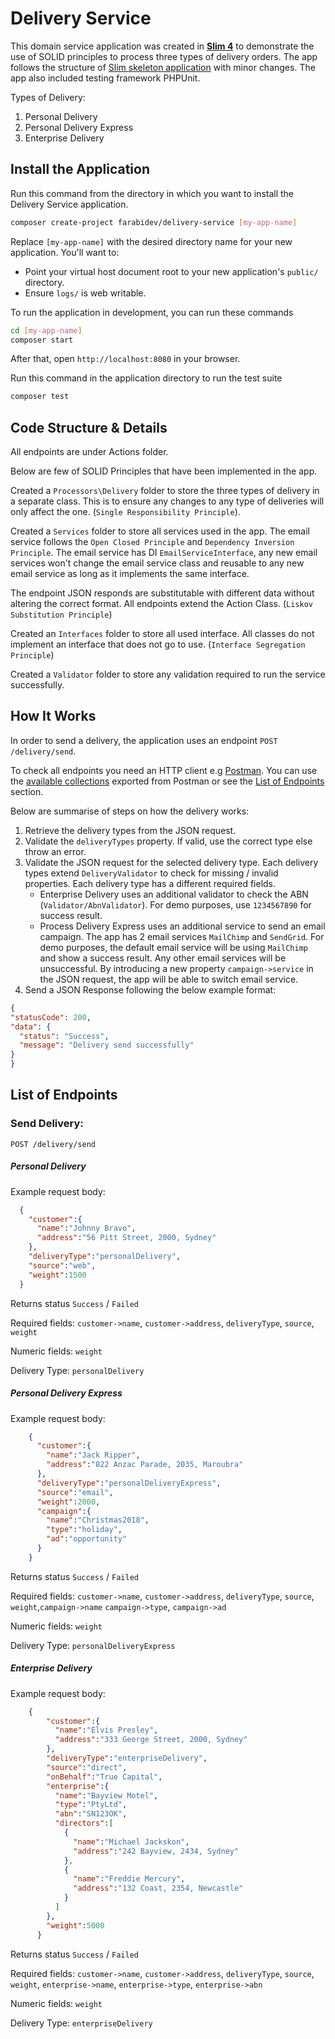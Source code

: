 # Delivery Service

This domain service application was created in **[Slim 4](https://www.slimframework.com/)** to demonstrate the use of SOLID principles to process three types of delivery orders.
The app follows the structure of [Slim skeleton application](https://github.com/slimphp/Slim-Skeleton) with minor changes.
The app also included testing framework PHPUnit.

Types of Delivery:
1. Personal Delivery
2. Personal Delivery Express
3. Enterprise Delivery

## Install the Application

Run this command from the directory in which you want to install the Delivery Service application.

```bash
composer create-project farabidev/delivery-service [my-app-name]
```

Replace `[my-app-name]` with the desired directory name for your new application. You'll want to:

* Point your virtual host document root to your new application's `public/` directory.
* Ensure `logs/` is web writable.

To run the application in development, you can run these commands 

```bash
cd [my-app-name]
composer start
```

After that, open `http://localhost:8080` in your browser.

Run this command in the application directory to run the test suite

```bash
composer test
```

## Code Structure & Details
All endpoints are under Actions folder.

Below are few of SOLID Principles that have been implemented in the app.

Created a `Processors\Delivery` folder to store the three types of delivery in a separate class. This is to ensure any changes 
to any type of deliveries will only affect the one. (`Single Responsibility Principle`).

Created a `Services` folder to store all services used in the app. The email service follows the `Open Closed Principle`
and `Dependency Inversion Principle`. The email service has DI `EmailServiceInterface`, any new email services won't change the email service class and
reusable to any new email service as long as it implements the same interface.

The endpoint JSON responds are substitutable with different data without altering the correct format. All endpoints extend the Action Class.
(`Liskov Substitution Principle`)

Created an `Interfaces` folder to store all used interface. All classes do not implement an interface that does not
go to use. (`Interface Segregation Principle`)

Created a `Validator` folder to store any validation required to run the service successfully.

## How It Works
In order to send a delivery, the application uses an endpoint `POST /delivery/send`. 

To check all endpoints you need an HTTP client e.g [Postman](https://www.getpostman.com/).
You can use the [available collections](https://github.com/farabidev/delivery-service/blob/master/Delivery%20Service.postman_collection.json) exported from Postman or 
see the [List of Endpoints](#list-of-endpoints) section.

Below are summarise of steps on how the delivery works:
1. Retrieve the delivery types from the JSON request.
2. Validate the `deliveryTypes` property. If valid, use the correct type else throw an error.
3. Validate the JSON request for the selected delivery type. 
    Each delivery types extend `DeliveryValidator` to check for missing / invalid properties.
    Each delivery type has a different required fields.
    * Enterprise Delivery uses an additional validator to check the ABN (`Validator/AbnValidator`). 
    For demo purposes, use `1234567890` for success result. 
    * Process Delivery Express uses an additional service to send an email campaign.
    The app has 2 email services `MailChimp` and `SendGrid`.
    For demo purposes, the default email service will be using `MailChimp` and show a success result. 
    Any other email services will be unsuccessful.
    By introducing a new property `campaign->service` in the JSON request, the app will be able to switch email service.
 4. Send a JSON Response following the below example format:
````JSON
{
"statusCode": 200,
"data": {
  "status": "Success",
  "message": "Delivery send successfully"
}
}
```` 

## List of Endpoints
### Send Delivery:
`POST /delivery/send`

##### Personal Delivery
Example request body:
```JSON
  {
    "customer":{
      "name":"Johnny Bravo",
      "address":"56 Pitt Street, 2000, Sydney"
    },
    "deliveryType":"personalDelivery",
    "source":"web",
    "weight":1500
  }
```
Returns status `Success` / `Failed`

Required fields: `customer->name`, `customer->address`, `deliveryType`, `source`, `weight`

Numeric fields: `weight`

Delivery Type: `personalDelivery`


##### Personal Delivery Express
Example request body:
```JSON
    {
      "customer":{
        "name":"Jack Ripper",
        "address":"822 Anzac Parade, 2035, Maroubra"
      },
      "deliveryType":"personalDeliveryExpress",
      "source":"email",
      "weight":2000,
      "campaign":{
        "name":"Christmas2018",
        "type":"holiday",
        "ad":"opportunity"
      }
    }
```
Returns status `Success` / `Failed`

Required fields: `customer->name`, `customer->address`, `deliveryType`, `source`, `weight`,`campaign->name`
`campaign->type`, `campaign->ad`

Numeric fields: `weight`

Delivery Type: `personalDeliveryExpress`


##### Enterprise Delivery
Example request body:
```JSON
    {
        "customer":{
          "name":"Elvis Presley",
          "address":"333 George Street, 2000, Sydney"
        },
        "deliveryType":"enterpriseDelivery",
        "source":"direct",
        "onBehalf":"True Capital",
        "enterprise":{
          "name":"Bayview Motel",
          "type":"PtyLtd",
          "abn":"SN123OK",
          "directors":[
            {
              "name":"Michael Jackskon",
              "address":"242 Bayview, 2434, Sydney"
            },
            {
              "name":"Freddie Mercury",
              "address":"132 Coast, 2354, Newcastle"
            }
          ]
        },
        "weight":5000
      }
```
Returns status `Success` / `Failed`

Required fields: `customer->name`, `customer->address`, `deliveryType`, `source`, `weight`,
`enterprise->name`, `enterprise->type`, `enterprise->abn`

Numeric fields: `weight`

Delivery Type: `enterpriseDelivery`
